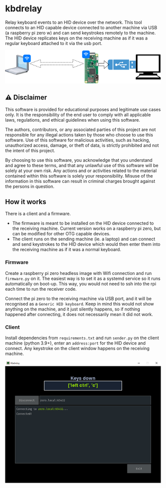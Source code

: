 # kbdrelay
Relay keyboard events to an HID device over the network. This tool connects to an HID capable device connected to another machine via USB (a raspberry pi zero w) and can send keystrokes remotely to the machine. The HID device replicates keys on the receiving machine as if it was a regular keyboard attached to it via the usb port.

![Diagram](https://raw.githubusercontent.com/codefresco/kbdrelay/main/assets/kbdrelay.diagram.png)

## ⚠️ Disclaimer

This software is provided for educational purposes and legitimate use cases only. It is the responsibility of the end user to comply with all applicable laws, regulations, and ethical guidelines when using this software. 

The authors, contributors, or any associated parties of this project are not responsible for any illegal actions taken by those who choose to use this software. Use of this software for malicious activities, such as hacking, unauthorized access, damage, or theft of data, is strictly prohibited and not the intent of this project. 

By choosing to use this software, you acknowledge that you understand and agree to these terms, and that any unlawful use of this software will be solely at your own risk. Any actions and or activities related to the material contained within this software is solely your responsibility. Misuse of the information in this software can result in criminal charges brought against the persons in question. 

## How it works

There is a client and a firmware.
  - The firmware is meant to be installed on the HID device connected to the receiving machine. Current version works on a raspberry pi zero, but can be modified for other OTG capable devices.
  - The client runs on the sending machine (ie. a laptop) and can connect and send keystrokes to the HID device which would then enter them into the receiving machine as if it was a normal keyboard.

### Firmware
Create a raspberry pi zero headless image with Wifi connection and run `firmware.py` on it. The easiest way is to set it as a systemd service so it runs automatically on boot-up. This way, you would not need to ssh into the rpi each time to run the receiver code.

Connect the pi zero to the receiving machine via USB port, and it will be recognised as a `Generic HID keyboard`. Keep in mind this would not show anything on the machine, and it just silently happens, so if nothing happened after connecting, it does not necessarily mean it did not work.

### Client
Install dependencies from `requirements.txt` and run `sender.py` on the client machine (python 3.9+), enter an `address:port` for the HID device and connect. Any keystroke on the client window happens on the receiving machine.

![kbdrelay Cient](https://raw.githubusercontent.com/codefresco/kbdrelay/main/assets/shot.png)


